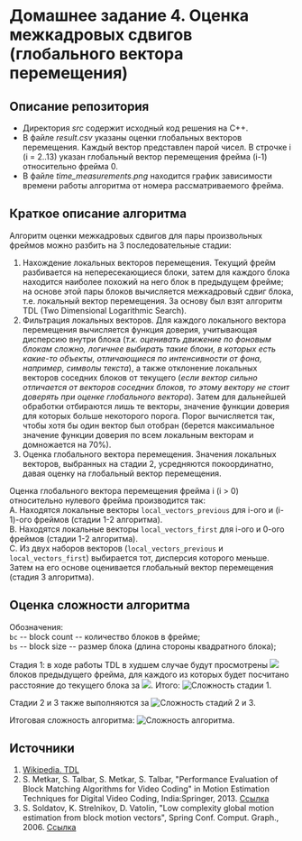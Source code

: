 # Домашнее задание 4. Оценка межкадровых сдвигов (глобального вектора перемещения)

## Описание репозитория
* Директория *src* содержит исходный код решения на C++.
* В файле *result.csv* указаны оценки глобальных векторов перемещения. Каждый вектор представлен парой чисел. В строчке i (i = 2..13) указан глобальный вектор перемещения фрейма (i-1) относительно фрейма 0.
* В файле *time_measurements.png* находится график зависимости времени работы алгоритма от номера рассматриваемого фрейма.

## Краткое описание алгоритма
Алгоритм оценки межкадровых сдвигов для пары произвольных фреймов можно разбить на 3 последовательные стадии:
1. Нахождение локальных векторов перемещения. Текущий фрейм разбивается на непересекающиеся блоки, затем для каждого блока находится наиболее похожий на него блок в предыдущем фрейме; на основе этой пары блоков вычисляется межкадровый сдвиг блока, т.е. локальный вектор перемещения. За основу был взят алгоритм TDL (Two Dimensional Logarithmic Search).
2. Фильтрация локальных векторов. Для каждого локального вектора перемещения вычисляется функция доверия, учитывающая дисперсию внутри блока (*т.к. оценивать движение по фоновым блокам сложно, логичнее выбирать такие блоки, в которых есть какие-то объекты, отличающиеся по интенсивности от фона, например, символы текста*), а также отклонение локальных векторов соседних блоков от текущего (*если вектор сильно отличается от векторов соседних блоков, то этому вектору не стоит доверять при оценке глобального вектора*). Затем для дальнейшей обработки отбираются лишь те векторы, значение функции доверия для которых больше некоторого порога. Порог вычисляется так, чтобы хотя бы один вектор был отобран (берется максимальное значение функции доверия по всем локальным векторам и домножается на 70%).
3. Оценка глобального вектора перемещения. Значения локальных векторов, выбранных на стадии 2, усредняются покоординатно, давая оценку на глобальный вектор перемещения.

Оценка глобального вектора перемещения фрейма i (i > 0) относительно нулевого фрейма производится так:  
A. Находятся локальные векторы `local_vectors_previous` для i-ого и (i-1)-ого фреймов (стадии 1-2 алгоритма).  
B. Находятся локальные векторы `local_vectors_first` для i-ого и 0-ого фреймов (стадии 1-2 алгоритма).  
C. Из двух наборов векторов (`local_vectors_previous` и `local_vectors_first`) выбирается тот, дисперсия которого меньше. Затем на его основе оценивается глобальный вектор перемещения (стадия 3 алгоритма).

## Оценка сложности алгоритма
Обозначения:  
`bc` -- block count -- количество блоков в фрейме;  
`bs` -- block size -- размер блока (длина стороны квадратного блока);


Стадия 1: в ходе работы TDL в худшем случае будут просмотрены ![](https://latex.codecogs.com/gif.latex?\inline&space;O(bc)) блоков предыдущего фрейма, для каждого из которых будет посчитано расстояние до текущего блока за ![](https://latex.codecogs.com/gif.latex?\inline&space;O(bs^2)). Итого: ![Сложность стадии 1](https://latex.codecogs.com/gif.latex?\inline&space;O(bc&space;\cdot&space;bs^2)&space;=&space;O(\frac{W}{bs}&space;\cdot&space;\frac{H}{bs}&space;\cdot&space;bs^2)&space;=&space;O(W\cdot&space;H)).

Стадии 2 и 3 также выполняются за ![Сложность стадий 2 и 3](https://latex.codecogs.com/gif.latex?\inline&space;O(W\cdot&space;H)).

Итоговая сложность алгоритма: ![Сложность алгоритма](https://latex.codecogs.com/gif.latex?\inline&space;O(W\cdot&space;H)).

## Источники
1. [Wikipedia. TDL](https://en.wikipedia.org/wiki/Block-matching_algorithm#Two_Dimensional_Logarithmic_Search)
2. S. Metkar, S. Talbar, S. Metkar, S. Talbar, "Performance Evaluation of Block Matching Algorithms for Video Coding" in Motion Estimation Techniques for Digital Video Coding, India:Springer, 2013. [Ссылка](https://link.springer.com/chapter/10.1007/978-81-322-1097-9_2)
3. S. Soldatov, K. Strelnikov, D. Vatolin, "Low complexity global motion estimation from block motion vectors", Spring Conf. Comput. Graph., 2006. [Ссылка](http://www.graphicon.ru/oldgr/en/publications/text/ks_sccg06.pdf)
